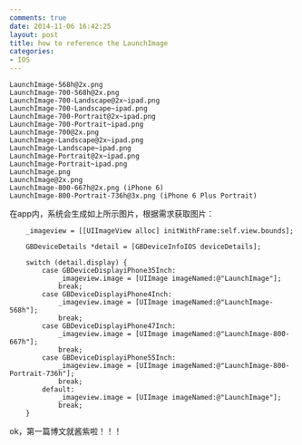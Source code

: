 ```yaml
---
comments: true
date: 2014-11-06 16:42:25
layout: post
title: how to reference the LaunchImage
categories:
- IOS
---
```


    LaunchImage-568h@2x.png  
    LaunchImage-700-568h@2x.png  
    LaunchImage-700-Landscape@2x~ipad.png  
    LaunchImage-700-Landscape~ipad.png  
    LaunchImage-700-Portrait@2x~ipad.png  
    LaunchImage-700-Portrait~ipad.png  
    LaunchImage-700@2x.png  
    LaunchImage-Landscape@2x~ipad.png  
    LaunchImage-Landscape~ipad.png  
    LaunchImage-Portrait@2x~ipad.png  
    LaunchImage-Portrait~ipad.png  
    LaunchImage.png  
    LaunchImage@2x.png  
    LaunchImage-800-667h@2x.png (iPhone 6)  
    LaunchImage-800-Portrait-736h@3x.png (iPhone 6 Plus Portrait)  
在app内，系统会生成如上所示图片，根据需求获取图片：
```object-c
    _imageview = [[UIImageView alloc] initWithFrame:self.view.bounds];
    
    GBDeviceDetails *detail = [GBDeviceInfoIOS deviceDetails];
    
    switch (detail.display) {
        case GBDeviceDisplayiPhone35Inch:
            _imageview.image = [UIImage imageNamed:@"LaunchImage"];
            break;
        case GBDeviceDisplayiPhone4Inch:
            _imageview.image = [UIImage imageNamed:@"LaunchImage-568h"];
            break;
        case GBDeviceDisplayiPhone47Inch:
            _imageview.image = [UIImage imageNamed:@"LaunchImage-800-667h"];
            break;
        case GBDeviceDisplayiPhone55Inch:
            _imageview.image = [UIImage imageNamed:@"LaunchImage-800-Portrait-736h"];
            break;
        default:
            _imageview.image = [UIImage imageNamed:@"LaunchImage"];
            break;
    }
```
ok，第一篇博文就酱紫啦！！！